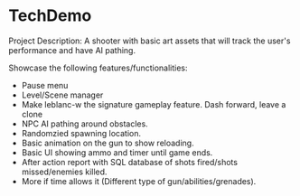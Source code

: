 # TechDemo
Project Description:
A shooter with basic art assets that will track the user's performance and have AI pathing.

Showcase the following features/functionalities:
- Pause menu
- Level/Scene manager
- Make leblanc-w the signature gameplay feature. Dash forward, leave a clone
- NPC AI pathing around obstacles.
- Randomzied spawning location.
- Basic animation on the gun to show reloading.
- Basic UI showing ammo and timer until game ends.
- After action report with SQL database of shots fired/shots missed/enemies killed.
- More if time allows it (Different type of gun/abilities/grenades).
